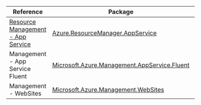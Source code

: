 | Reference | Package | Source |
|---|---|---|
|[Resource Management - App Service](resourcemanager.appservice-readme.md)|[Azure.ResourceManager.AppService](https://www.nuget.org/packages/Azure.ResourceManager.AppService)|[GitHub](https://github.com/Azure/azure-sdk-for-net/blob/main/sdk/websites/Azure.ResourceManager.AppService)|
|Management - App Service Fluent|[Microsoft.Azure.Management.AppService.Fluent](https://www.nuget.org/packages/Microsoft.Azure.Management.AppService.Fluent)|[GitHub](https://github.com/Azure/azure-sdk-for-net)|
|Management - WebSites|[Microsoft.Azure.Management.WebSites](https://www.nuget.org/packages/Microsoft.Azure.Management.WebSites)|[GitHub](https://github.com/Azure/azure-sdk-for-net)|
